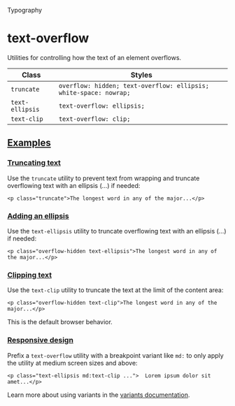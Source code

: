 Typography

# text-overflow

Utilities for controlling how the text of an element overflows.

| Class           | Styles                                                            |
| --------------- | ----------------------------------------------------------------- |
| `truncate`      | `overflow: hidden; text-overflow: ellipsis; white-space: nowrap;` |
| `text-ellipsis` | `text-overflow: ellipsis;`                                        |
| `text-clip`     | `text-overflow: clip;`                                            |

## [Examples](#examples)

### [Truncating text](#truncating-text)

Use the `truncate` utility to prevent text from wrapping and truncate overflowing text with an ellipsis (…) if needed:

```
<p class="truncate">The longest word in any of the major...</p>
```

### [Adding an ellipsis](#adding-an-ellipsis)

Use the `text-ellipsis` utility to truncate overflowing text with an ellipsis (…) if needed:

```
<p class="overflow-hidden text-ellipsis">The longest word in any of the major...</p>
```

### [Clipping text](#clipping-text)

Use the `text-clip` utility to truncate the text at the limit of the content area:

```
<p class="overflow-hidden text-clip">The longest word in any of the major...</p>
```

This is the default browser behavior.

### [Responsive design](#responsive-design)

Prefix a `text-overflow` utility with a breakpoint variant like `md:` to only apply the utility at medium screen sizes and above:

```
<p class="text-ellipsis md:text-clip ...">  Lorem ipsum dolor sit amet...</p>
```

Learn more about using variants in the [variants documentation](/docs/hover-focus-and-other-states).
